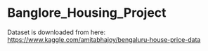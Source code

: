 # Banglore_Housing_Project

Dataset is downloaded from here: https://www.kaggle.com/amitabhajoy/bengaluru-house-price-data
